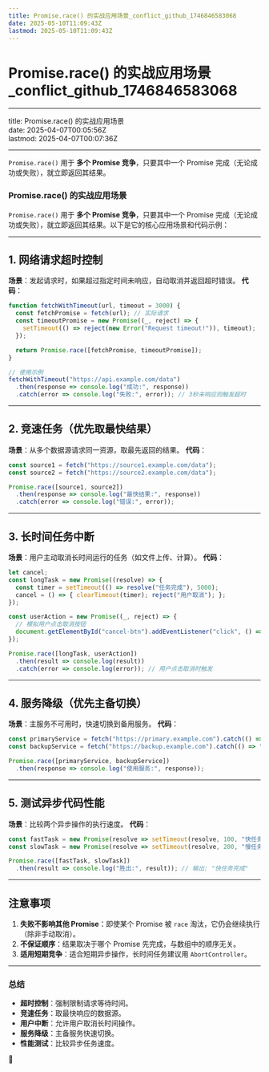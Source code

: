 ```yaml
---
title: Promise.race() 的实战应用场景_conflict_github_1746846583068
date: 2025-05-10T11:09:43Z
lastmod: 2025-05-10T11:09:43Z
---
```


# Promise.race() 的实战应用场景_conflict_github_1746846583068

---

title: Promise.race() 的实战应用场景  
date: 2025-04-07T00:05:56Z  
lastmod: 2025-04-07T00:07:36Z

---

​`Promise.race()`​ 用于 **多个 Promise 竞争**，只要其中一个 Promise 完成（无论成功或失败），就立即返回其结果。

### **Promise.race() 的实战应用场景**

​`Promise.race()`​ 用于 **多个 Promise 竞争**，只要其中一个 Promise 完成（无论成功或失败），就立即返回其结果。以下是它的核心应用场景和代码示例：

---

## **1. 网络请求超时控制**

**场景**：发起请求时，如果超过指定时间未响应，自动取消并返回超时错误。
**代码**：

```javascript
function fetchWithTimeout(url, timeout = 3000) {
  const fetchPromise = fetch(url); // 实际请求
  const timeoutPromise = new Promise((_, reject) => {
    setTimeout(() => reject(new Error("Request timeout!")), timeout);
  });

  return Promise.race([fetchPromise, timeoutPromise]);
}

// 使用示例
fetchWithTimeout("https://api.example.com/data")
  .then(response => console.log("成功:", response))
  .catch(error => console.log("失败:", error)); // 3秒未响应则触发超时
```

---

## **2. 竞速任务（优先取最快结果）**

**场景**：从多个数据源请求同一资源，取最先返回的结果。
**代码**：

```javascript
const source1 = fetch("https://source1.example.com/data");
const source2 = fetch("https://source2.example.com/data");

Promise.race([source1, source2])
  .then(response => console.log("最快结果:", response))
  .catch(error => console.log("错误:", error));
```

---

## **3. 长时间任务中断**

**场景**：用户主动取消长时间运行的任务（如文件上传、计算）。
**代码**：

```javascript
let cancel;
const longTask = new Promise((resolve) => {
  const timer = setTimeout(() => resolve("任务完成"), 5000);
  cancel = () => { clearTimeout(timer); reject("用户取消"); };
});

const userAction = new Promise((_, reject) => {
  // 模拟用户点击取消按钮
  document.getElementById("cancel-btn").addEventListener("click", () => reject("用户取消"));
});

Promise.race([longTask, userAction])
  .then(result => console.log(result))
  .catch(error => console.log(error)); // 用户点击取消时触发
```

---

## **4. 服务降级（优先主备切换）**

**场景**：主服务不可用时，快速切换到备用服务。
**代码**：

```javascript
const primaryService = fetch("https://primary.example.com").catch(() => "主服务失败");
const backupService = fetch("https://backup.example.com").catch(() => "备用服务失败");

Promise.race([primaryService, backupService])
  .then(response => console.log("使用服务:", response));
```

---

## **5. 测试异步代码性能**

**场景**：比较两个异步操作的执行速度。
**代码**：

```javascript
const fastTask = new Promise(resolve => setTimeout(resolve, 100, "快任务完成"));
const slowTask = new Promise(resolve => setTimeout(resolve, 200, "慢任务完成"));

Promise.race([fastTask, slowTask])
  .then(result => console.log("胜出:", result)); // 输出: "快任务完成"
```

---

## **注意事项**

1. **失败不影响其他 Promise**：即使某个 Promise 被 `race`​ 淘汰，它仍会继续执行（除非手动取消）。
2. **不保证顺序**：结果取决于哪个 Promise 先完成，与数组中的顺序无关。
3. **适用短期竞争**：适合短期异步操作，长时间任务建议用 `AbortController`​。

---

### **总结**

* **超时控制**：强制限制请求等待时间。
* **竞速任务**：取最快响应的数据源。
* **用户中断**：允许用户取消长时间操作。
* **服务降级**：主备服务快速切换。
* **性能测试**：比较异步任务速度。

 🚀

‍
